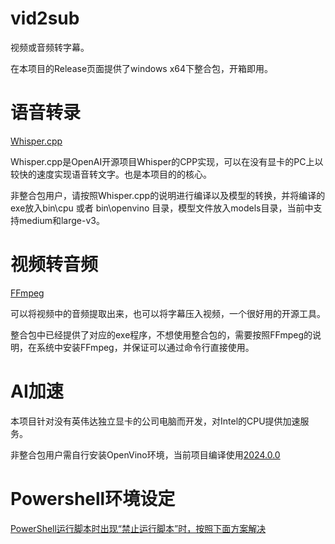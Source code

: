 # vid2sub
视频或音频转字幕。

在本项目的Release页面提供了windows x64下整合包，开箱即用。

# 语音转录
[Whisper.cpp](https://github.com/ggerganov/whisper.cpp)

Whisper.cpp是OpenAI开源项目Whisper的CPP实现，可以在没有显卡的PC上以较快的速度实现语音转文字。也是本项目的的核心。

非整合包用户，请按照Whisper.cpp的说明进行编译以及模型的转换，并将编译的exe放入bin\cpu 或者 bin\openvino 目录，模型文件放入models目录，当前中支持medium和large-v3。


# 视频转音频
[FFmpeg](https://github.com/FFmpeg/FFmpeg)

可以将视频中的音频提取出来，也可以将字幕压入视频，一个很好用的开源工具。

整合包中已经提供了对应的exe程序，不想使用整合包的，需要按照FFmpeg的说明，在系统中安装FFmpeg，并保证可以通过命令行直接使用。

# AI加速

本项目针对没有英伟达独立显卡的公司电脑而开发，对Intel的CPU提供加速服务。

非整合包用户需自行安装OpenVino环境，当前项目编译使用[2024.0.0](https://github.com/openvinotoolkit/openvino/releases/tag/2024.0.0)

# Powershell环境设定

[PowerShell运行脚本时出现“禁止运行脚本”时，按照下面方案解决](https://www.jianshu.com/p/2afbe757105c)
